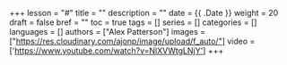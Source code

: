 +++
lesson = "#"
title = ""
description = ""
date = {{ .Date }}
weight = 20
draft = false
bref = ""
toc = true
tags = []
series = []
categories = []
languages = []
authors = ["Alex Patterson"]
images = ["https://res.cloudinary.com/ajonp/image/upload/f_auto/"]
video = ['https://www.youtube.com/watch?v=NlXVWtgLNjY']
+++
